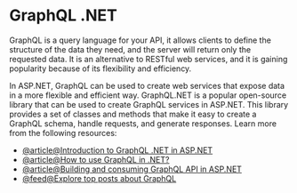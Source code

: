 # GraphQL .NET

GraphQL is a query language for your API, it allows clients to define the structure of the data they need, and the server will return only the requested data. It is an alternative to RESTful web services, and it is gaining popularity because of its flexibility and efficiency.

In ASP.NET, GraphQL can be used to create web services that expose data in a more flexible and efficient way. GraphQL.NET is a popular open-source library that can be used to create GraphQL services in ASP.NET. This library provides a set of classes and methods that make it easy to create a GraphQL schema, handle requests, and generate responses.
Learn more from the following resources:

- [@article@Introduction to GraphQL .NET in ASP.NET](https://graphql-dotnet.github.io/docs/getting-started/introduction/)
- [@article@How to use GraphQL in .NET?](https://softchris.github.io/pages/dotnet-graphql.html)
- [@article@Building and consuming GraphQL API in ASP.NET](https://www.red-gate.com/simple-talk/development/dotnet-development/building-and-consuming-graphql-api-in-asp-net-core-5/)
- [@feed@Explore top posts about GraphQL](https://app.daily.dev/tags/graphql?ref=roadmapsh)
